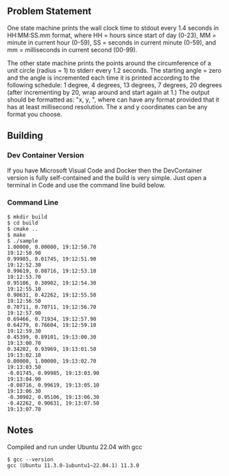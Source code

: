## Problem Statement

One state machine prints the wall clock time to stdout every 1.4 seconds in HH:MM:SS.mm format,
where HH = hours since start of day (0-23), MM = minute in current hour (0-59), SS = seconds in 
current minute (0-59), and mm = milliseconds in current second (00-99).

The other state machine prints the points around the circumference of a unit circle 
(radius = 1) to stderr every 1.2 seconds.  The starting angle = zero and the angle is 
incremented each time it is printed according to the following schedule: 1 degree, 4 
degrees, 13 degrees, 7 degrees, 20 degrees (after incrementing by 20, wrap around and 
start again at 1.)  The output should be formatted as: "x, y, <time>", where <time> 
can have any format provided that it has at least millisecond resolution.  The x and 
y coordinates can be any format you choose.

## Building
### Dev Container Version
If you have Microsoft Visual Code and Docker then the DevContainer version is fully self-contained and the build is very simple. Just open a terminal in Code and use the command line build below.
### Command Line
```
$ mkdir build
$ cd build
$ cmake ..
$ make
$ ./sample
1.00000, 0.00000, 19:12:50.70
19:12:50.90
0.99985, 0.01745, 19:12:51.90
19:12:52.30
0.99619, 0.08716, 19:12:53.10
19:12:53.70
0.95106, 0.30902, 19:12:54.30
19:12:55.10
0.90631, 0.42262, 19:12:55.50
19:12:56.50
0.70711, 0.70711, 19:12:56.70
19:12:57.90
0.69466, 0.71934, 19:12:57.90
0.64279, 0.76604, 19:12:59.10
19:12:59.30
0.45399, 0.89101, 19:13:00.30
19:13:00.70
0.34202, 0.93969, 19:13:01.50
19:13:02.10
0.00000, 1.00000, 19:13:02.70
19:13:03.50
-0.01745, 0.99985, 19:13:03.90
19:13:04.90
-0.08716, 0.99619, 19:13:05.10
19:13:06.30
-0.30902, 0.95106, 19:13:06.30
-0.42262, 0.90631, 19:13:07.50
19:13:07.70
```

## Notes
Compiled and run under Ubuntu 22.04 with gcc
```
$ gcc --version
gcc (Ubuntu 11.3.0-1ubuntu1~22.04.1) 11.3.0
```
